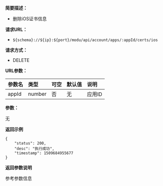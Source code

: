 **简要描述：** 

- 删除iOS证书信息

**请求URL：** 
- ` ${schema}://${ip}:${port}/modu/api/account/apps/:appId/certs/ios `
  
**请求方式：**
- DELETE

**URL参数：** 

| 参数名 | 类型 | 可空 | 默认值 | 说明 |
| :-- | :-- | :-- | :-- | :-- |
| appId | number | 否 | 无 | 应用ID |

**参数：** 

无

 **返回示例**

``` 
{
    "status": 200,
    "desc": "执行成功",
    "timestamp": 1509684955677
}
```

 **返回参数说明** 

参考参数信息






